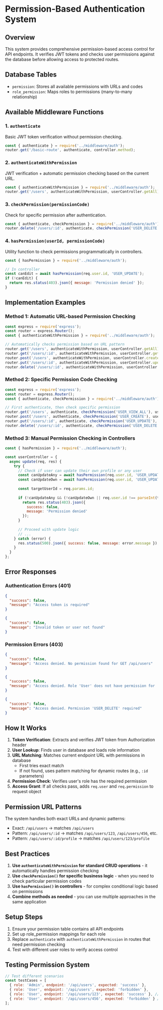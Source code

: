 # Permission-Based Authentication System

## Overview
This system provides comprehensive permission-based access control for API endpoints. It verifies JWT tokens and checks user permissions against the database before allowing access to protected routes.

## Database Tables
- `permission`: Stores all available permissions with URLs and codes
- `role_permission`: Maps roles to permissions (many-to-many relationship)

## Available Middleware Functions

### 1. `authenticate`
Basic JWT token verification without permission checking.
```javascript
const { authenticate } = require('../middleware/auth');
router.get('/basic-route', authenticate, controller.method);
```

### 2. `authenticateWithPermission`
JWT verification + automatic permission checking based on the current URL.
```javascript
const { authenticateWithPermission } = require('../middleware/auth');
router.get('/users', authenticateWithPermission, userController.getAll);
```

### 3. `checkPermission(permissionCode)`
Check for specific permission after authentication.
```javascript
const { authenticate, checkPermission } = require('../middleware/auth');
router.delete('/users/:id', authenticate, checkPermission('USER_DELETE'), userController.delete);
```

### 4. `hasPermission(userId, permissionCode)`
Utility function to check permissions programmatically in controllers.
```javascript
const { hasPermission } = require('../middleware/auth');

// In controller
const canEdit = await hasPermission(req.user.id, 'USER_UPDATE');
if (!canEdit) {
  return res.status(403).json({ message: 'Permission denied' });
}
```

## Implementation Examples

### Method 1: Automatic URL-based Permission Checking
```javascript
const express = require('express');
const router = express.Router();
const { authenticateWithPermission } = require('../middleware/auth');

// Automatically checks permission based on URL pattern
router.get('/users', authenticateWithPermission, userController.getAll);
router.get('/users/:id', authenticateWithPermission, userController.getById);
router.post('/users', authenticateWithPermission, userController.create);
router.put('/users/:id', authenticateWithPermission, userController.update);
router.delete('/users/:id', authenticateWithPermission, userController.delete);
```

### Method 2: Specific Permission Code Checking
```javascript
const express = require('express');
const router = express.Router();
const { authenticate, checkPermission } = require('../middleware/auth');

// First authenticate, then check specific permission
router.get('/users', authenticate, checkPermission('USER_VIEW_ALL'), userController.getAll);
router.post('/users', authenticate, checkPermission('USER_CREATE'), userController.create);
router.put('/users/:id', authenticate, checkPermission('USER_UPDATE'), userController.update);
router.delete('/users/:id', authenticate, checkPermission('USER_DELETE'), userController.delete);
```

### Method 3: Manual Permission Checking in Controllers
```javascript
const { hasPermission } = require('../middleware/auth');

const userController = {
  async update(req, res) {
    try {
      // Check if user can update their own profile or any user
      const canUpdateAny = await hasPermission(req.user.id, 'USER_UPDATE_ANY');
      const canUpdateOwn = await hasPermission(req.user.id, 'USER_UPDATE_OWN');
      
      const targetUserId = req.params.id;
      
      if (!canUpdateAny && (!canUpdateOwn || req.user.id !== parseInt(targetUserId))) {
        return res.status(403).json({ 
          success: false, 
          message: 'Permission denied' 
        });
      }
      
      // Proceed with update logic
      // ...
    } catch (error) {
      res.status(500).json({ success: false, message: error.message });
    }
  }
};
```

## Error Responses

### Authentication Errors (401)
```json
{
  "success": false,
  "message": "Access token is required"
}
```

```json
{
  "success": false,
  "message": "Invalid token or user not found"
}
```

### Permission Errors (403)
```json
{
  "success": false,
  "message": "Access denied. No permission found for GET /api/users"
}
```

```json
{
  "success": false,
  "message": "Access denied. Role 'User' does not have permission for 'View All Users'"
}
```

```json
{
  "success": false,
  "message": "Access denied. Permission 'USER_DELETE' required"
}
```

## How It Works

1. **Token Verification**: Extracts and verifies JWT token from Authorization header
2. **User Lookup**: Finds user in database and loads role information
3. **URL Matching**: Matches current endpoint URL with permissions in database
   - First tries exact match
   - If not found, uses pattern matching for dynamic routes (e.g., `:id` parameters)
4. **Permission Check**: Verifies user's role has the required permission
5. **Access Grant**: If all checks pass, adds `req.user` and `req.permission` to request object

## Permission URL Patterns

The system handles both exact URLs and dynamic patterns:
- Exact: `/api/users` → matches `/api/users`
- Pattern: `/api/users/:id` → matches `/api/users/123`, `/api/users/456`, etc.
- Pattern: `/api/users/:id/profile` → matches `/api/users/123/profile`

## Best Practices

1. **Use `authenticateWithPermission` for standard CRUD operations** - it automatically handles permission checking
2. **Use `checkPermission()` for specific business logic** - when you need to check particular permission codes
3. **Use `hasPermission()` in controllers** - for complex conditional logic based on permissions
4. **Combine methods as needed** - you can use multiple approaches in the same application

## Setup Steps

1. Ensure your permission table contains all API endpoints
2. Set up role_permission mappings for each role
3. Replace `authenticate` with `authenticateWithPermission` in routes that need permission checking
4. Test with different user roles to verify access control

## Testing Permission System

```javascript
// Test different scenarios
const testCases = [
  { role: 'Admin', endpoint: '/api/users', expected: 'success' },
  { role: 'User', endpoint: '/api/users', expected: 'forbidden' },
  { role: 'User', endpoint: '/api/users/123', expected: 'success' }, // own profile
  { role: 'User', endpoint: '/api/users/456', expected: 'forbidden' } // other's profile
];
```